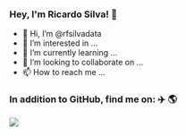 ### Hey, I'm Ricardo Silva! 👋

- 👋 Hi, I’m @rfsilvadata
- 👀 I’m interested in ...
- 🌱 I’m currently learning ...
- 💞️ I’m looking to collaborate on ...
- 📫 How to reach me ...

### In addition to GitHub, find me on: :airplane: :earth_americas:

<a href="https://www.linkedin.com/in/ricardosilva07/"><img src="https://img.shields.io/badge/LinkedIn-0077B5?style=for-the-badge&logo=linkedin&logoColor=whit" /></a>
